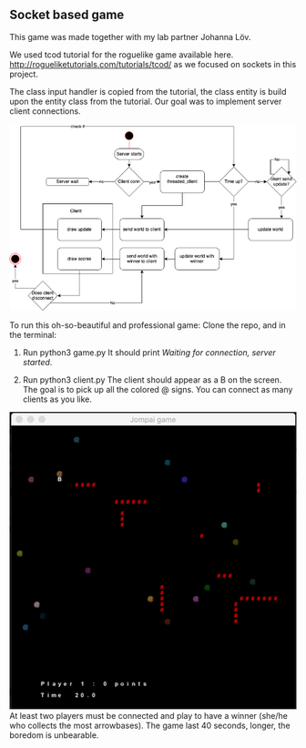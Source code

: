 ## Socket based game 

This game was made together with my lab partner Johanna Löv.

We used tcod tutorial for the roguelike game available here. http://rogueliketutorials.com/tutorials/tcod/ as we focused on sockets in this project.

The class input handler is copied from the tutorial, the class entity is build upon the entity class from the tutorial. Our goal was to implement server client connections.

![](stategame.png)

To run this oh-so-beautiful and professional game:
Clone the repo, and in the terminal:

1. Run python3 game.py
It should print *Waiting for connection, server started*.

2. Run python3 client.py
The client should appear as a B on the screen. The goal is to pick up all the colored @ signs. You can connect as many clients as you like.

![](socketgame.png)
At least two players must be connected and play to have a winner (she/he who collects the most arrowbases). The game last 40 seconds, longer, the boredom is unbearable.
